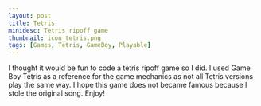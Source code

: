```yaml
---
layout: post
title: Tetris
minidesc: Tetris ripoff game
thumbnail: icon_tetris.png
tags: [Games, Tetris, GameBoy, Playable]
---
```


I thought it would be fun to code a tetris ripoff game so I did. I used Game Boy Tetris as a reference
for the game mechanics as not all Tetris versions play the same way. I hope this game does not became
famous because I stole the original song. Enjoy!

<br>
<script src="/assets/js/tetris.js"> </script>  

<div align="center">
<canvas id="gc" width="600" height="440"> </canvas>
<br>
<br>

</div>
